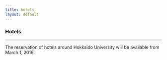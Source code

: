 ```yaml
---
title: hotels
layout: default
---
```

<!-- MAIN CONTENT -->
<div id="main_content_wrap" class="outer">
  <section id="main_content" class="inner">
    <h3 id="location">Hotels</h3>
    <hr>
  <p>The reservation of hotels around Hokkaido University  will be available from March 1, 2016.</p>
  </section>
</div>
